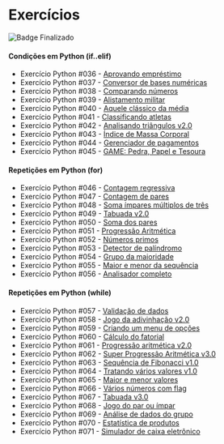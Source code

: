 # Exercícios
![Badge Finalizado](https://img.shields.io/badge/Finalizado-2%20de%20maio%20de%202022-green)
#### Condições em Python (if..elif)

- Exercício Python #036 - [Aprovando empréstimo](./ex036.py)
- Exercício Python #037 - [Conversor de bases numéricas](./ex037.py)
- Exercício Python #038 - [Comparando números](./ex038.py)
- Exercício Python #039 - [Alistamento militar](./ex039.py)
- Exercício Python #040 - [Aquele clássico da média](./ex040.py)
- Exercício Python #041 - [Classificando atletas](./ex041.py)
- Exercício Python #042 - [Analisando triângulos v2.0](./ex042.py)
- Exercício Python #043 - [Índice de Massa Corporal](./ex043.py)
- Exercício Python #044 - [Gerenciador de pagamentos](./ex044.py)
- Exercício Python #045 - [GAME: Pedra, Papel e Tesoura](./ex045.py)

#### Repetições em Python (for)

- Exercício Python #046 - [Contagem regressiva](./ex046.py)
- Exercício Python #047 - [Contagem de pares](./ex047.py)
- Exercício Python #048 - [Soma ímpares múltiplos de três](./ex048.py)
- Exercício Python #049 - [Tabuada v2.0](./ex049.py)
- Exercício Python #050 - [Soma dos pares](./ex050.py)
- Exercício Python #051 - [Progressão Aritmética](./ex051.py)
- Exercício Python #052 - [Números primos](./ex052.py)
- Exercício Python #053 - [Detector de palíndromo](./ex053.py)
- Exercício Python #054 - [Grupo da maioridade](./ex054.py)
- Exercício Python #055 - [Maior e menor da sequência](./ex055.py)
- Exercício Python #056 - [Analisador completo](./ex056.py)

#### Repetições em Python (while)

- Exercício Python #057 - [Validação de dados](./ex057.py)
- Exercício Python #058 - [Jogo da adivinhação v2.0](./ex058.py)
- Exercício Python #059 - [Criando um menu de opções](./ex059.py)
- Exercício Python #060 - [Cálculo do fatorial](./ex060.py)
- Exercício Python #061 - [Progressão aritmética v2.0](./ex061.py)
- Exercício Python #062 - [Super Progressão Aritmética v3.0](./ex062.py)
- Exercício Python #063 - [Sequência de Fibonacci v1.0](./ex063.py)
- Exercício Python #064 - [Tratando vários valores v1.0](./ex064.py)
- Exercício Python #065 - [Maior e menor valores](./ex065.py)
- Exercício Python #066 - [Vários números com flag](./ex066.py)
- Exercício Python #067 - [Tabuada v3.0](./ex067.py)
- Exercício Python #068 - [Jogo do par ou ímpar](./ex068.py)
- Exercício Python #069 - [Análise de dados do grupo](./ex069.py)
- Exercício Python #070 - [Estatística de produtos](./ex070.py)
- Exercício Python #071 - [Simulador de caixa eletrônico](./ex071.py)